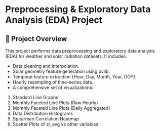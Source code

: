 # **Preprocessing & Exploratory Data Analysis (EDA) Project**

## **📌 Project Overview**

This project performs data preprocessing and exploratory data analysis (EDA) for weather and solar radiation datasets. It includes:
* Data cleaning and interpolation.
* Solar geometry feature generation using pvlib.
* Temporal feature extraction (Hour, Day, Month, Year, DOY).
* Hourly resampling of time-series data.
* A comprehensive set of visualizations:
1. Standard Line Graphs
2. Monthly Faceted Line Plots (Raw Hourly)
3. Monthly Faceted Line Plots (Daily Aggregated)
4. Data Distribution Histograms
5. Spearman Correlation Heatmap
6. Scatter Plots of sr_avg vs other variables
